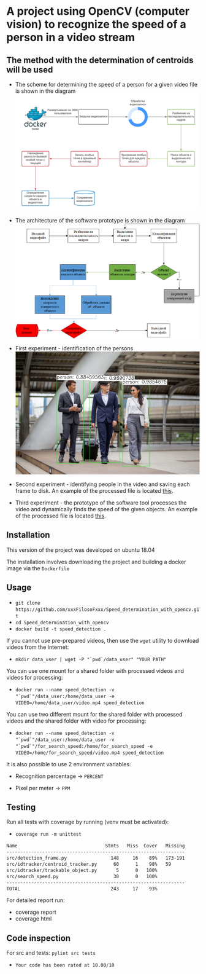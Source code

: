 # A project using OpenCV (computer vision) to recognize the speed of a person in a video stream

## The method with the determination of centroids will be used

- The scheme for determining the speed of a person for a given video file is shown in the diagram
![Image alt](Scheme_for_determining_the_speed_of_a_person_for_a_given_video_file.png)

- The architecture of the software prototype is shown in the diagram
![Image alt](Software_prototype_architecture.png)

- First experiment - identification of the persons
![Image alt](tests_video_detection/first_detection.jpg)

- Second experiment - identifying people in the video and saving each frame to disk.
An example of the processed file is located [this](tests_video_detection/test_frames.avi).

- Third experiment - the prototype of the software tool processes the video and dynamically
finds the speed of the given objects. 
An example of the processed file is located [this](tests_video_detection/output.avi).

## Installation

This version of the project was developed on ubuntu 18.04

The installation involves downloading the project and building a docker image via the ```Dockerfile```

## Usage

- ```git clone https://github.com/xxxFilosoFxxx/Speed_determination_with_opencv.git```
- ```cd Speed_determination_with_opencv```
- ```docker build -t speed_detection .```

If you cannot use pre-prepared videos, then use the ```wget``` utility to download videos 
from the Internet:

- ```mkdir data_user | wget -P "`pwd`/data_user" "YOUR PATH"```

You can use one mount for a shared folder with processed videos and videos for processing: 

- ```docker run --name speed_detection -v "`pwd`"/data_user:/home/data_user -e VIDEO=/home/data_user/video.mp4 speed_detection```

You can use two different mount for the shared folder with processed videos 
and the shared folder with video for processing:

- ```docker run --name speed_detection -v "`pwd`"/data_user:/home/data_user -v "`pwd`"/for_search_speed:/home/for_search_speed -e VIDEO=/home/for_search_speed/video.mp4 speed_detection```

It is also possible to use 2 environment variables:
 
- Recognition percentage -> ```PERCENT```

- Pixel per meter -> ```PPM```

## Testing

Run all tests with coverage by running (venv must be activated):

- ```coverage run -m unittest```

```
Name                                Stmts   Miss  Cover   Missing
-----------------------------------------------------------------
src/detection_frame.py                148     16    89%   173-191
src/idtracker/centroid_tracker.py      60      1    98%   59
src/idtracker/trackable_object.py       5      0   100%
src/search_speed.py                    30      0   100%
-----------------------------------------------------------------
TOTAL                                 243     17    93%
```

For detailed report run:

- coverage report
- coverage html

## Code inspection

For src and tests: ```pylint src tests```

- ```Your code has been rated at 10.00/10```